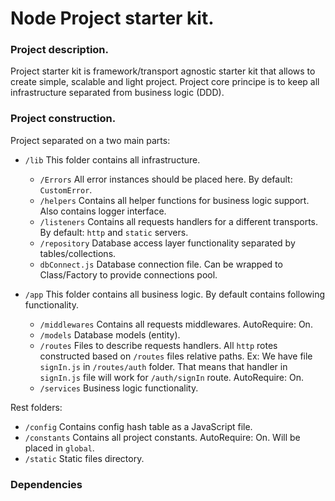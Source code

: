 # Node Project starter kit.

### Project description.

Project starter kit is framework/transport agnostic starter kit that allows to create simple, scalable and light project. Project core principe is to keep all infrastructure separated from business logic (DDD).

### Project construction.

Project separated on a two main parts:
* `/lib` This folder contains all infrastructure.
   * `/Errors` All error instances should be placed here. By default: `CustomError`.
   * `/helpers` Contains all helper functions for business logic support. Also contains logger interface.
   * `/listeners` Contains all requests handlers for a different transports. By default: `http` and `static` servers.
   * `/repository` Database access layer functionality separated by tables/collections.
   * `dbConnect.js` Database connection file. Can be wrapped to Class/Factory to provide connections pool.
 
* `/app` This folder contains all business logic. By default contains following functionality.
   * `/middlewares` Contains all requests middlewares. AutoRequire: On.
   * `/models` Database models (entity).
   * `/routes` Files to describe requests handlers. All `http` rotes constructed based on `/routes` files relative paths. Ex: We have file `signIn.js` in `/routes/auth` folder. That means that handler in `signIn.js` file will work for `/auth/signIn` route. AutoRequire: On.  
   * `/services` Business logic functionality.

Rest folders:
* `/config` Contains config hash table as a JavaScript file.
* `/constants` Contains all project constants. AutoRequire: On. Will be placed in `global`.
* `/static` Static files directory.

### Dependencies